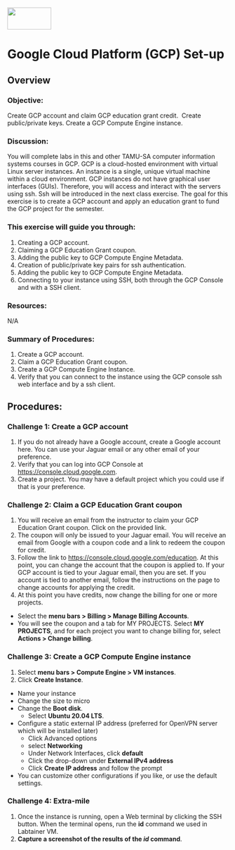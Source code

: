 # <img src="https://www.tamusa.edu/brandguide/jpeglogos/tamusa_final_logo_bw1.jpg" width="100" height="50"> 
# Google Cloud Platform (GCP) Set-up

## Overview
### Objective: 
Create GCP account and claim GCP education grant credit.  Create public/private keys. Create a GCP Compute Engine instance.

### Discussion: 
You will complete labs in this and other TAMU-SA computer information systems courses in GCP. GCP is a cloud-hosted environment with virtual Linux server instances. An instance is a single, unique virtual machine within a cloud environment. GCP instances do not have graphical user interfaces (GUIs). Therefore, you will access and interact with the servers using ssh. Ssh will be introduced in the next class exercise. The goal for this exercise is to create a GCP account and apply an education grant to fund the GCP project for the semester.

### This exercise will guide you through: 
1. Creating a GCP account.
2. Claiming a GCP Education Grant coupon.
3. Adding the public key to GCP Compute Engine Metadata. 
4. Creation of public/private key pairs for ssh authentication.
5. Adding the public key to GCP Compute Engine Metadata. 
6. Connecting to your instance using SSH, both through the GCP Console and with a SSH client.

### Resources:  

N/A

### Summary of Procedures:  

1. Create a GCP account.
2. Claim a GCP Education Grant coupon.
3. Create a GCP Compute Engine Instance.
4. Verify that you can connect to the instance using the GCP console ssh web interface and by a ssh client. 

## Procedures:
### Challenge 1: Create a GCP account
1. If you do not already have a Google account, create a Google account here. You can use your Jaguar email or any other email of your preference.
2. Verify that you can log into GCP Console at https://console.cloud.google.com.
3. Create a project. You may have a default project which you could use if that is your preference.

### Challenge 2: Claim a GCP Education Grant coupon
1. You will receive an email from the instructor to claim your GCP Education Grant coupon. Click on the provided link.
2. The coupon will only be issued to your Jaguar email. You will receive an email from Google with a coupon code and a link to redeem the coupon for credit.
3. Follow the link to https://console.cloud.google.com/education. At this point, you can change the account that the coupon is applied to. If your GCP account is tied to your Jaguar email, then you are set. If you account is tied to another email, follow the instructions on the page to change accounts for applying the credit.
4. At this point you have credits, now change the billing for one or more projects. 
  - Select the **menu bars > Billing > Manage Billing Accounts**. 
  - You will see the coupon and a tab for MY PROJECTS. Select **MY PROJECTS**, and for each project you want to change billing for, select **Actions > Change billing**.

### Challenge 3:  Create a GCP Compute Engine instance

1. Select **menu bars > Compute Engine > VM instances**.
2. Click **Create Instance**.
  - Name your instance
  - Change the size to micro
  - Change the **Boot disk**. 
    - Select **Ubuntu 20.04 LTS**. 
  - Configure a static external IP address (preferred for OpenVPN server which will be installed later)
    - Click Advanced options 
    - select **Networking**
    - Under Network Interfaces, click **default**
    - Click the drop-down under **External IPv4 address**
    - Click **Create IP address** and follow the prompt
  - You can customize other configurations if you like, or use the default settings. 

### Challenge 4: Extra-mile
1. Once the instance is running, open a Web terminal by clicking the SSH button. When the terminal opens, run the **id** command we used in Labtainer VM.
2. **Capture a screenshot of the results of the _id_ command**.

